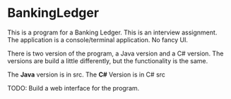 # BankingLedger
This is a program for a Banking Ledger. This is an interview assignment.
The application is a console/terminal application. No fancy UI. 

There is two version of the program, a Java version and a C# version.
The versions are build a little differently, but the functionality is the same.

The <b>Java</b> version is in src.
The <b>C#</b> Version is in C# src

TODO: Build a web interface for the program.
